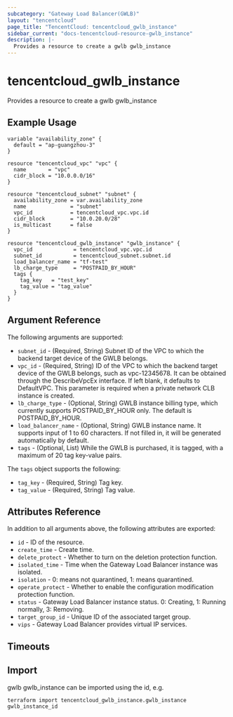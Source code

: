 ```yaml
---
subcategory: "Gateway Load Balancer(GWLB)"
layout: "tencentcloud"
page_title: "TencentCloud: tencentcloud_gwlb_instance"
sidebar_current: "docs-tencentcloud-resource-gwlb_instance"
description: |-
  Provides a resource to create a gwlb gwlb_instance
---
```


# tencentcloud_gwlb_instance

Provides a resource to create a gwlb gwlb_instance

## Example Usage

```hcl
variable "availability_zone" {
  default = "ap-guangzhou-3"
}

resource "tencentcloud_vpc" "vpc" {
  name       = "vpc"
  cidr_block = "10.0.0.0/16"
}

resource "tencentcloud_subnet" "subnet" {
  availability_zone = var.availability_zone
  name              = "subnet"
  vpc_id            = tencentcloud_vpc.vpc.id
  cidr_block        = "10.0.20.0/28"
  is_multicast      = false
}

resource "tencentcloud_gwlb_instance" "gwlb_instance" {
  vpc_id             = tencentcloud_vpc.vpc.id
  subnet_id          = tencentcloud_subnet.subnet.id
  load_balancer_name = "tf-test"
  lb_charge_type     = "POSTPAID_BY_HOUR"
  tags {
    tag_key   = "test_key"
    tag_value = "tag_value"
  }
}
```

## Argument Reference

The following arguments are supported:

* `subnet_id` - (Required, String) Subnet ID of the VPC to which the backend target device of the GWLB belongs.
* `vpc_id` - (Required, String) ID of the VPC to which the backend target device of the GWLB belongs, such as vpc-12345678. It can be obtained through the DescribeVpcEx interface. If left blank, it defaults to DefaultVPC. This parameter is required when a private network CLB instance is created.
* `lb_charge_type` - (Optional, String) GWLB instance billing type, which currently supports POSTPAID_BY_HOUR only. The default is POSTPAID_BY_HOUR.
* `load_balancer_name` - (Optional, String) GWLB instance name. It supports input of 1 to 60 characters. If not filled in, it will be generated automatically by default.
* `tags` - (Optional, List) While the GWLB is purchased, it is tagged, with a maximum of 20 tag key-value pairs.

The `tags` object supports the following:

* `tag_key` - (Required, String) Tag key.
* `tag_value` - (Required, String) Tag value.

## Attributes Reference

In addition to all arguments above, the following attributes are exported:

* `id` - ID of the resource.
* `create_time` - Create time.
* `delete_protect` - Whether to turn on the deletion protection function.
* `isolated_time` - Time when the Gateway Load Balancer instance was isolated.
* `isolation` - 0: means not quarantined, 1: means quarantined.
* `operate_protect` - Whether to enable the configuration modification protection function.
* `status` - Gateway Load Balancer instance status. 0: Creating, 1: Running normally, 3: Removing.
* `target_group_id` - Unique ID of the associated target group.
* `vips` - Gateway Load Balancer provides virtual IP services.


## Timeouts

<no value>


## Import

gwlb gwlb_instance can be imported using the id, e.g.

```
terraform import tencentcloud_gwlb_instance.gwlb_instance gwlb_instance_id
```

